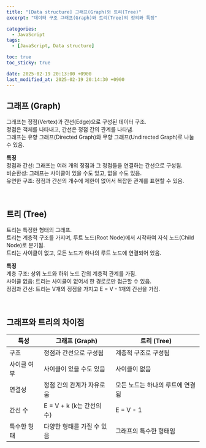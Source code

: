 ```yaml
---
title: "[Data structure] 그래프(Graph)와 트리(Tree)"
excerpt: "데이터 구조 그래프(Graph)와 트리(Tree)의 정의와 특징"

categories:
  - JavaScript
tags:
  - [JavaScript, Data structure]

toc: true
toc_sticky: true

date: 2025-02-19 20:13:00 +0900
last_modified_at: 2025-02-19 20:14:30 +0900
---
```


## 그래프 (Graph)

그래프는 정점(Vertex)과 간선(Edge)으로 구성된 데이터 구조.  
정점은 객체를 나타내고, 간선은 정점 간의 관계를 나타냄.  
그래프는 유향 그래프(Directed Graph)와 무향 그래프(Undirected Graph)로 나눌 수 있음.

**특징**  
정점과 간선: 그래프는 여러 개의 정점과 그 정점들을 연결하는 간선으로 구성됨.  
비순환성: 그래프는 사이클이 있을 수도 있고, 없을 수도 있음.  
유연한 구조: 정점과 간선의 개수에 제한이 없어서 복잡한 관계를 표현할 수 있음.

<br>

## 트리 (Tree)

트리는 특정한 형태의 그래프.  
트리는 계층적 구조를 가지며, 루트 노드(Root Node)에서 시작하여 자식 노드(Child Node)로 분기됨.  
트리는 사이클이 없고, 모든 노드가 하나의 루트 노드에 연결되어 있음.

**특징**  
계층 구조: 상위 노드와 하위 노드 간의 계층적 관계를 가짐.  
사이클 없음: 트리는 사이클이 없어서 한 경로로만 접근할 수 있음.  
정점과 간선: 트리는 V개의 정점을 가지고 E = V - 1개의 간선을 가짐.

<br>

## 그래프와 트리의 차이점

| 특성        | 그래프 (Graph)             | 트리 (Tree)                      |
| ----------- | -------------------------- | -------------------------------- |
| 구조        | 정점과 간선으로 구성됨     | 계층적 구조로 구성됨             |
| 사이클 여부 | 사이클이 있을 수도 있음    | 사이클이 없음                    |
| 연결성      | 정점 간의 관계가 자유로움  | 모든 노드는 하나의 루트에 연결됨 |
| 간선 수     | E = V + k (k는 간선의 수)  | E = V - 1                        |
| 특수한 형태 | 다양한 형태를 가질 수 있음 | 그래프의 특수한 형태임           |
